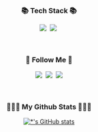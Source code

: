 


<h3 align="center">📚 Tech Stack 📚</h3>
<p align="center">
  <img src="https://img.shields.io/badge/Python-3766AB?style=flat-square&logo=Python&logoColor=white"/></a>&nbsp 
  <img src="https://img.shields.io/badge/Mysql-E6B91E?style=flat-square&logo=MySql&logoColor=white"/></a>&nbsp 
</p>

<br>

<h3 align="center">🌈 Follow Me 🌈</h3>
<p align="center">
  <a href="https://doops-note.tistory.com/"><img src="https://img.shields.io/badge/Tech%20Blog-11B48A?style=flat-square&logo=Vimeo&logoColor=white&link=https://doops-note.tistory.com/"/></a>&nbsp
  <a href="https://www.instagram.com/ha.d00p/"><img src="https://img.shields.io/badge/Instagram-E4405F?style=flat-square&logo=Instagram&logoColor=white&link=https://www.instagram.com/ha.d00p/"/></a>&nbsp
  <a href="mailto:jennyjhh1225@gmail.com"><img src="https://img.shields.io/badge/Gmail-d14836?style=flat-square&logo=Gmail&logoColor=white&link=jennyjhh12250@gmail.com"/></a>
</p>

<br>


<h3 align="center">👩🏻‍💻 My Github Stats 👩🏻‍💻</h3>
<div align="center">

[![*'s GitHub stats](https://github-readme-stats.vercel.app/api?username=jeonghyunhaaa&hide_title=true&show_icons=true&include_all_commits=true&disable_animations=true&theme=algolia)](https://github.com/jeonghyunhaaa/github-readme-stats)

